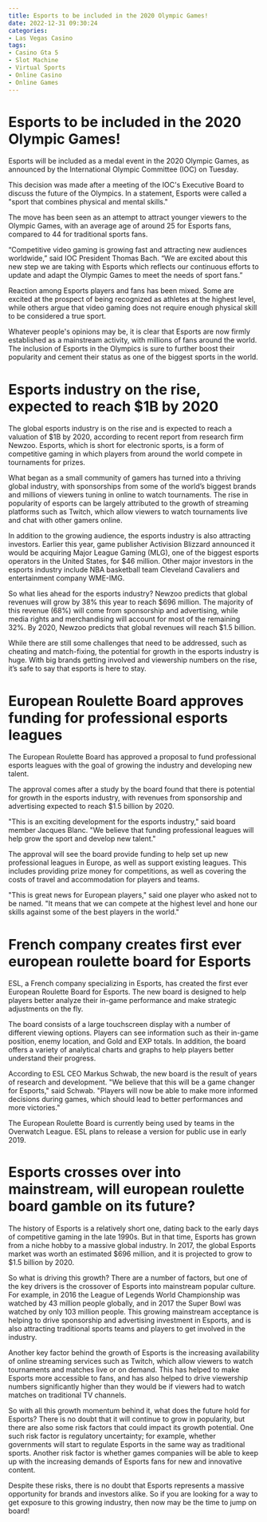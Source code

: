 ```yaml
---
title: Esports to be included in the 2020 Olympic Games!
date: 2022-12-31 09:30:24
categories:
- Las Vegas Casino
tags:
- Casino Gta 5
- Slot Machine
- Virtual Sports
- Online Casino
- Online Games
---
```



#  Esports to be included in the 2020 Olympic Games!

Esports will be included as a medal event in the 2020 Olympic Games, as announced by the International Olympic Committee (IOC) on Tuesday.

This decision was made after a meeting of the IOC's Executive Board to discuss the future of the Olympics. In a statement, Esports were called a "sport that combines physical and mental skills."

The move has been seen as an attempt to attract younger viewers to the Olympic Games, with an average age of around 25 for Esports fans, compared to 44 for traditional sports fans.

“Competitive video gaming is growing fast and attracting new audiences worldwide,” said IOC President Thomas Bach. “We are excited about this new step we are taking with Esports which reflects our continuous efforts to update and adapt the Olympic Games to meet the needs of sport fans.”

Reaction among Esports players and fans has been mixed. Some are excited at the prospect of being recognized as athletes at the highest level, while others argue that video gaming does not require enough physical skill to be considered a true sport.

Whatever people's opinions may be, it is clear that Esports are now firmly established as a mainstream activity, with millions of fans around the world. The inclusion of Esports in the Olympics is sure to further boost their popularity and cement their status as one of the biggest sports in the world.

#  Esports industry on the rise, expected to reach $1B by 2020

The global esports industry is on the rise and is expected to reach a valuation of $1B by 2020, according to recent report from research firm Newzoo. Esports, which is short for electronic sports, is a form of competitive gaming in which players from around the world compete in tournaments for prizes.

What began as a small community of gamers has turned into a thriving global industry, with sponsorships from some of the world’s biggest brands and millions of viewers tuning in online to watch tournaments. The rise in popularity of esports can be largely attributed to the growth of streaming platforms such as Twitch, which allow viewers to watch tournaments live and chat with other gamers online.

In addition to the growing audience, the esports industry is also attracting investors. Earlier this year, game publisher Activision Blizzard announced it would be acquiring Major League Gaming (MLG), one of the biggest esports operators in the United States, for $46 million. Other major investors in the esports industry include NBA basketball team Cleveland Cavaliers and entertainment company WME-IMG.

So what lies ahead for the esports industry? Newzoo predicts that global revenues will grow by 38% this year to reach $696 million. The majority of this revenue (68%) will come from sponsorship and advertising, while media rights and merchandising will account for most of the remaining 32%. By 2020, Newzoo predicts that global revenues will reach $1.5 billion.

While there are still some challenges that need to be addressed, such as cheating and match-fixing, the potential for growth in the esports industry is huge. With big brands getting involved and viewership numbers on the rise, it’s safe to say that esports is here to stay.

#  European Roulette Board approves funding for professional esports leagues

The European Roulette Board has approved a proposal to fund professional esports leagues with the goal of growing the industry and developing new talent.

The approval comes after a study by the board found that there is potential for growth in the esports industry, with revenues from sponsorship and advertising expected to reach $1.5 billion by 2020.

"This is an exciting development for the esports industry," said board member Jacques Blanc. "We believe that funding professional leagues will help grow the sport and develop new talent."

The approval will see the board provide funding to help set up new professional leagues in Europe, as well as support existing leagues. This includes providing prize money for competitions, as well as covering the costs of travel and accommodation for players and teams.

"This is great news for European players," said one player who asked not to be named. "It means that we can compete at the highest level and hone our skills against some of the best players in the world."

#  French company creates first ever european roulette board for Esports

ESL, a French company specializing in Esports, has created the first ever European Roulette Board for Esports. The new board is designed to help players better analyze their in-game performance and make strategic adjustments on the fly.

The board consists of a large touchscreen display with a number of different viewing options. Players can see information such as their in-game position, enemy location, and Gold and EXP totals. In addition, the board offers a variety of analytical charts and graphs to help players better understand their progress.

According to ESL CEO Markus Schwab, the new board is the result of years of research and development. "We believe that this will be a game changer for Esports," said Schwab. "Players will now be able to make more informed decisions during games, which should lead to better performances and more victories."

The European Roulette Board is currently being used by teams in the Overwatch League. ESL plans to release a version for public use in early 2019.

#  Esports crosses over into mainstream, will european roulette board gamble on its future?

The history of Esports is a relatively short one, dating back to the early days of competitive gaming in the late 1990s. But in that time, Esports has grown from a niche hobby to a massive global industry. In 2017, the global Esports market was worth an estimated $696 million, and it is projected to grow to $1.5 billion by 2020.

So what is driving this growth? There are a number of factors, but one of the key drivers is the crossover of Esports into mainstream popular culture. For example, in 2016 the League of Legends World Championship was watched by 43 million people globally, and in 2017 the Super Bowl was watched by only 103 million people. This growing mainstream acceptance is helping to drive sponsorship and advertising investment in Esports, and is also attracting traditional sports teams and players to get involved in the industry.

Another key factor behind the growth of Esports is the increasing availability of online streaming services such as Twitch, which allow viewers to watch tournaments and matches live or on demand. This has helped to make Esports more accessible to fans, and has also helped to drive viewership numbers significantly higher than they would be if viewers had to watch matches on traditional TV channels.

So with all this growth momentum behind it, what does the future hold for Esports? There is no doubt that it will continue to grow in popularity, but there are also some risk factors that could impact its growth potential. One such risk factor is regulatory uncertainty; for example, whether governments will start to regulate Esports in the same way as traditional sports. Another risk factor is whether games companies will be able to keep up with the increasing demands of Esports fans for new and innovative content.

Despite these risks, there is no doubt that Esports represents a massive opportunity for brands and investors alike. So if you are looking for a way to get exposure to this growing industry, then now may be the time to jump on board!